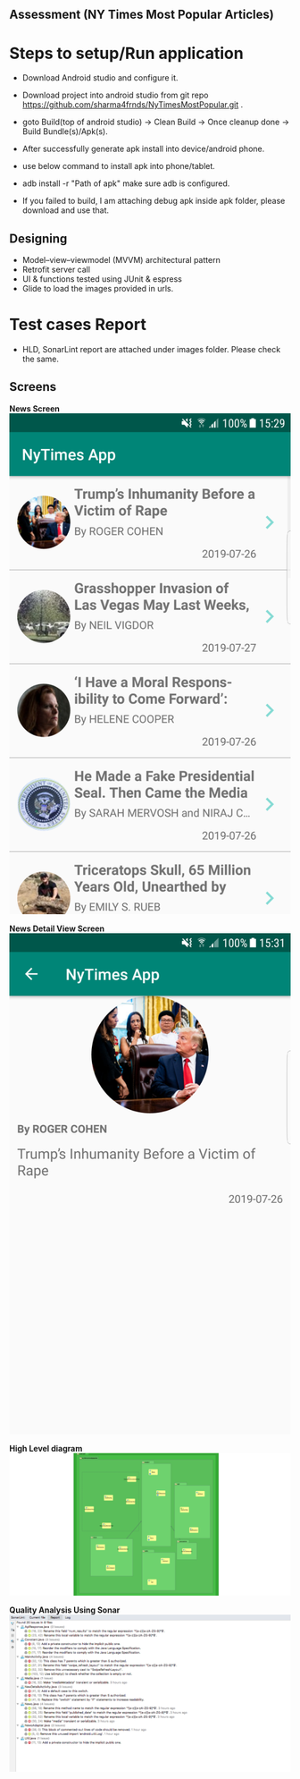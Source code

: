 ## Assessment (NY Times Most Popular Articles)

# Steps to setup/Run application
* Download Android studio and configure it.
* Download project into android studio from git repo https://github.com/sharma4frnds/NyTimesMostPopular.git .
* goto Build(top of android studio) -> Clean Build -> Once cleanup done -> Build Bundle(s)/Apk(s).
* After successfully generate apk install into device/android phone.
* use below command to install apk into phone/tablet. 
* adb install -r "Path of apk" make sure adb is configured. 

* If you failed to build, I am attaching debug apk inside apk folder, please download and use that. 

## Designing
* Model–view–viewmodel (MVVM) architectural pattern
* Retrofit server call 
* UI & functions tested using JUnit & espress
* Glide to load the images provided in urls.  

# Test cases Report
* HLD, SonarLint report are attached under images folder. Please check the same. 



## Screens

<b>News Screen</b>
<img src="https://github.com/sharma4frnds/NyTimesMostPopular/blob/master/app/images/main_activity.png" alt="Main article list"/>


<b>News Detail View Screen</b>
<img src="https://github.com/sharma4frnds/NyTimesMostPopular/blob/master/app/images/detail_activity.png" alt="Details View Screen"/>


<b>High Level diagram</b>
<img src="https://github.com/sharma4frnds/NyTimesMostPopular/blob/master/app/images/hld.png" alt="High level diagram"/>


<b>Quality Analysis Using Sonar</b>
<img src="https://github.com/sharma4frnds/NyTimesMostPopular/blob/master/app/images/Sonar_Analysis.png" alt="Quality Analysis using Sonar"/>
